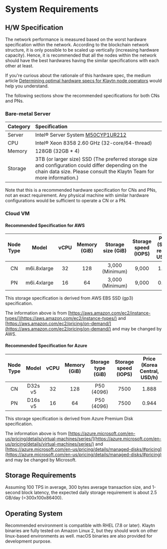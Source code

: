 # System Requirements <a id="system-requirements"></a>

## H/W Specification <a id="h-w-specification"></a>

The network performance is measured based on the worst hardware specification within the network. According to the blockchain network structure, it is only possible to be scaled up vertically (increasing hardware capacity). Hence, it is recommended that all the nodes within the network should have the best hardwares having the similar specifications with each other at least.

If you're curious about the rationale of this hardware spec, the medium article [Determining optimal hardware specs for Klaytn node operators](https://klaytn.foundation/node-operator-optimal-specs/) would help you understand.

The following sections show the recommended specifications for both CNs and PNs.

### Bare-metal Server <a id="bare-metal-server"></a>

| Category | Specification                                                                                                                                                                                                     |
| :------- | :---------------------------------------------------------------------------------------------------------------------------------------------------------------------------------------------------------------- |
| Server   | Intel® Server System [M50CYP1UR212](https://www.intel.sg/content/www/xa/en/products/sku/214842/intel-server-system-m50cyp1ur212/specifications.html)                                                              |
| CPU      | Intel® Xeon 8358 2.60 GHz (32-core/64-thread)                                                                                                                                                  |
| Memory   | 128GB (32GB \* 4)                                                                                                                                                                              |
| Storage  | 3TB (or larger size) SSD (The preferred storage size and configuration could differ depending on the chain data size. Please consult the Klaytn Team for more information.) |

Note that this is a recommended hardware specification for CNs and PNs, not an exact requirement. Any physical machine with similar hardware configurations would be sufficient to operate a CN or a PN.

### Cloud VM <a id="cloud-vm"></a>

#### Recommended Specification for AWS<a id="recommended-specification-for-aws"></a>

| Node Type |    Model    | vCPU | Memory (GiB) | Storage size (GiB) | Storage speed (IOPS) | Price (Seoul region, USD/h) |
| :-------: | :---------: | :--: | :-----------------------------: | :-----------------------------------: | :-------------------------------------: | :--------------------------------------------: |
|     CN    | m6i.8xlarge |  32  |               128               |   3,000 (Minimum)  |                  9,000                  |                      1.888                     |
|     PN    | m6i.4xlarge |  16  |                64               |   3,000 (Minimum)  |                  9,000                  |                      0.944                     |

This storage specification is derived from AWS EBS SSD (gp3) specification.

The information above is from [https://aws.amazon.com/ec2/instance-types/](https://aws.amazon.com/ec2/instance-types/) and [https://aws.amazon.com/ec2/pricing/on-demand/](https://aws.amazon.com/ec2/pricing/on-demand/) and may be changed by AWS.

#### Recommended Specification for Azure<a id="recommended-specification-for-azure"></a>

| Node Type |  Model  | vCPU | Memory (GiB) | Storage type (GiB) | Storage speed (IOPS) | Price (Korea Central, USD/h) |
| :-------: | :-----: | :--: | :-----------------------------: | :-----------------------------------: | :-------------------------------------: | :---------------------------------------------: |
|     CN    | D32s v5 |  32  |               128               |     P50 (4096)     |                   7500                  |                      1.888                      |
|     PN    | D16s v5 |  16  |                64               |     P50 (4096)     |                   7500                  |                      0.944                      |

This storage specification is derived from Azure Premium Disk specification.

The information above is from [https://azure.microsoft.com/en-us/pricing/details/virtual-machines/series/](https://azure.microsoft.com/en-us/pricing/details/virtual-machines/series/) and [https://azure.microsoft.com/en-us/pricing/details/managed-disks/#pricing](https://azure.microsoft.com/en-us/pricing/details/managed-disks/#pricing) and may be changed by Microsoft.

## Storage Requirements <a id="storage-requirements"></a>

Assuming 100 TPS in average, 300 bytes average transaction size, and 1-second block latency, the expected daily storage requirement is about 2.5 GB/day (=300x100x86400).

## Operating System <a id="operating-system"></a>

Recommended environment is compatible with RHEL (7.8 or later).
Klaytn binaries are fully tested on Amazon Linux 2, but they should work on other linux-based environments as well. macOS binaries are also provided for development purpose.
